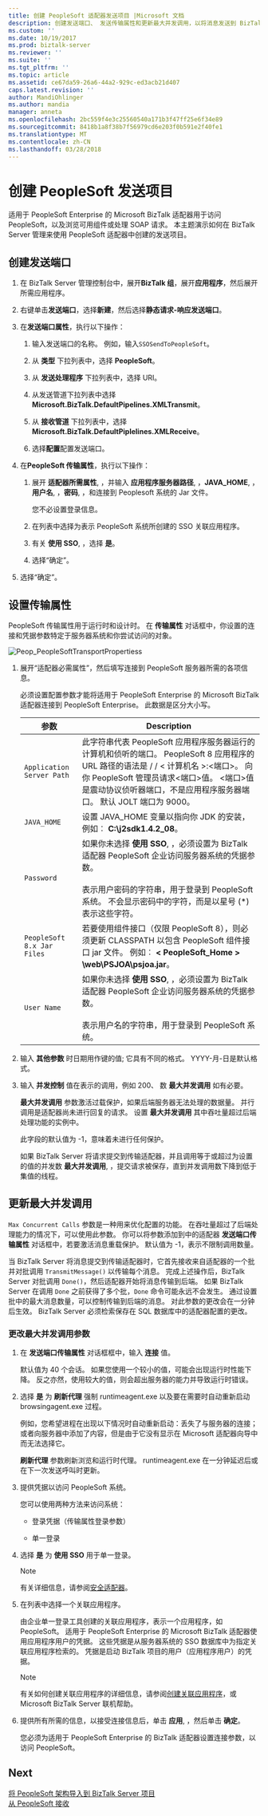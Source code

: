 ```yaml
---
title: 创建 PeopleSoft 适配器发送项目 |Microsoft 文档
description: 创建发送端口、 发送传输属性和更新最大并发调用，以将消息发送到 BizTalk Server 中使用 PeopleSoft Enterprise 适配器 PeopleSoft
ms.custom: ''
ms.date: 10/19/2017
ms.prod: biztalk-server
ms.reviewer: ''
ms.suite: ''
ms.tgt_pltfrm: ''
ms.topic: article
ms.assetid: ce67da59-26a6-44a2-929c-ed3acb21d407
caps.latest.revision: ''
author: MandiOhlinger
ms.author: mandia
manager: anneta
ms.openlocfilehash: 2bc559f4e3c25560540a171b3f47ff25e6f34e89
ms.sourcegitcommit: 8418b1a8f38b7f56979cd6e203f0b591e2f40fe1
ms.translationtype: MT
ms.contentlocale: zh-CN
ms.lasthandoff: 03/28/2018
---
```

# <a name="create-peoplesoft-send-artifacts"></a>创建 PeopleSoft 发送项目
适用于 PeopleSoft Enterprise 的 Microsoft BizTalk 适配器用于访问 PeopleSoft，以及浏览可用组件或处理 SOAP 请求。 本主题演示如何在 BizTalk Server 管理来使用 PeopleSoft 适配器中创建的发送项目。


## <a name="create-the-send-port"></a>创建发送端口

1.  在 BizTalk Server 管理控制台中，展开**BizTalk 组**，展开**应用程序**，然后展开所需应用程序。  
  
2.  右键单击**发送端口**，选择**新建**，然后选择**静态请求-响应发送端口**。  
  
3.  在**发送端口属性**，执行以下操作：  
  
    1.  输入发送端口的名称。 例如，输入`SSOSendToPeopleSoft`。  
  
    2.  从 **类型** 下拉列表中，选择 **PeopleSoft**。  
  
    3.  从 **发送处理程序** 下拉列表中，选择 URI。  
  
    4.  从发送管道下拉列表中选择 **Microsoft.BizTalk.DefaultPipelines.XMLTransmit**。  
  
    5.  从 **接收管道** 下拉列表中，选择 **Microsoft.BizTalk.DefaultPiplelines.XMLReceive**。  
  
    6.  选择**配置**配置发送端口。  
  
4.  在**PeopleSoft 传输属性**，执行以下操作：  
  
    1.  展开 **适配器所需属性**, ，并输入 **应用程序服务器路径**, ，**JAVA_HOME**, ，**用户名**, ，**密码**, ，和连接到 Peoplesoft 系统的 Jar 文件。  
  
         您不必设置登录信息。  
  
    2.  在列表中选择为表示 PeopleSoft 系统所创建的 SSO 关联应用程序。  
  
    3.  有关 **使用 SSO**, ，选择 **是**。  
  
    4.  选择“确定”。  
  
5.  选择“确定”。

## <a name="set-the-transport-properties"></a>设置传输属性
PeopleSoft 传输属性用于运行时和设计时。 在 **传输属性** 对话框中，你设置的连接和凭据参数特定于服务器系统和你尝试访问的对象。  
  
 ![](../core/media/peop-peoplesofttransportpropertiess.gif "Peop_PeopleSoftTransportPropertiess")  
  
1.  展开“适配器必需属性”，然后填写连接到 PeopleSoft 服务器所需的各项信息。  
  
     必须设置配置参数才能将适用于 PeopleSoft Enterprise 的 Microsoft BizTalk 适配器连接到 PeopleSoft Enterprise。 此数据是区分大小写。  
  
    |参数|Description|  
    |---------------|-----------------|  
    |`Application Server Path`|此字符串代表 PeopleSoft 应用程序服务器运行的计算机和侦听的端口。 PeopleSoft 8 应用程序的 URL 路径的语法是 / / < 计算机名 >:\<端口\>。 向你 PeopleSoft 管理员请求\<端口\>值。 \<端口\>值是震动协议侦听器端口，不是应用程序服务器端口。 默认 JOLT 端口为 9000。|  
    |`JAVA_HOME`|设置 JAVA_HOME 变量以指向你 JDK 的安装，例如︰ **C:\j2sdk1.4.2_08**。|  
    |`Password`|如果你未选择 **使用 SSO**, ，必须设置为 BizTalk 适配器 PeopleSoft 企业访问服务器系统的凭据参数。<br /><br /> 表示用户密码的字符串，用于登录到 PeopleSoft 系统。 不会显示密码中的字符，而是以星号 (*) 表示这些字符。|  
    |`PeopleSoft 8.x Jar Files`|若要使用组件接口（仅限 PeopleSoft 8），则必须更新 CLASSPATH 以包含 PeopleSoft 组件接口 jar 文件。 例如︰ **< PeopleSoft_Home > \web\PSJOA\psjoa.jar**。|  
    |`User Name`|如果你未选择 **使用 SSO**, ，必须设置为 BizTalk 适配器 PeopleSoft 企业访问服务器系统的凭据参数。<br /><br /> 表示用户名的字符串，用于登录到 PeopleSoft 系统。|  
  
2.  输入 **其他参数** 时日期用作键的值; 它具有不同的格式。 YYYY-月-日是默认格式。  
  
3.  输入 **并发控制** 值在表示的调用，例如 200、 数 **最大并发调用** 如有必要。  
  
     **最大并发调用** 参数激活过载保护，如果后端服务器无法处理的数据量。 并行调用是适配器尚未进行回复的请求。 设置 **最大并发调用** 其中吞吐量超过后端处理功能的实例中。  
  
     此字段的默认值为 -1，意味着未进行任何保护。  
  
     如果 BizTalk Server 将请求提交到传输适配器，并且调用等于或超过为设置的值的并发数 **最大并发调用**, ，提交请求被保存，直到并发调用数下降到低于集值的线程。  

## <a name="update-max-concurrent-calls"></a>更新最大并发调用

`Max Concurrent Calls` 参数是一种用来优化配置的功能。 在吞吐量超过了后端处理能力的情况下，可以使用此参数。 你可以将参数添加到中的适配器 **发送端口传输属性** 对话框中，若要激活消息重载保护。 默认值为 -1，表示不限制调用数量。  
  
当 BizTalk Server 将消息提交到传输适配器时，它首先接收来自适配器的一个批并对批调用 `TransmitMessage()` 以传输每个消息。 完成上述操作后，BizTalk Server 对批调用 `Done()`，然后适配器开始将消息传输到后端。 如果 BizTalk Server 在调用 `Done` 之前获得了多个批，`Done` 命令可能永远不会发生。 通过设置批中的最大消息数量，可以控制传输到后端的消息。 对此参数的更改会在一分钟后生效。 BizTalk Server 必须检索保存在 SQL 数据库中的适配器配置的更改。  
  
### <a name="change-the-max-concurrent-calls-parameter"></a>更改最大并发调用参数  
  
1.  在 **发送端口传输属性** 对话框框中，输入 **连接** 值。  
  
     默认值为 40 个会话。 如果您使用一个较小的值，可能会出现运行时性能下降。 反之亦然，使用较大的值，则会超出服务器的能力并导致运行时错误。  
  
2.  选择 **是** 为 **刷新代理** 强制 runtimeagent.exe 以及要在需要时自动重新启动 browsingagent.exe 过程。  
  
     例如，您希望进程在出现以下情况时自动重新启动：丢失了与服务器的连接；或者向服务器中添加了内容，但是由于它没有显示在 Microsoft 适配器向导中而无法选择它。  
  
     **刷新代理** 参数刷新浏览和运行时代理。 runtimeagent.exe 在一分钟延迟后或在下一次发送呼叫时更新。  
  
3.  提供凭据以访问 PeopleSoft 系统。  
  
     您可以使用两种方法来访问系统：  
  
    -   登录凭据（传输属性登录参数）  
  
    -   单一登录  
  
4.  选择 **是** 为 **使用 SSO** 用于单一登录。  
  
    > [!NOTE]
    >  有关详细信息，请参阅[安全适配器](../core/security-in-biztalk-adapter-for-peoplesoft-enterprise.md)。 
  
5.  在列表中选择一个关联应用程序。  
  
     由企业单一登录工具创建的关联应用程序，表示一个应用程序，如 PeopleSoft。 适用于 PeopleSoft Enterprise 的 Microsoft BizTalk 适配器使用应用程序用户的凭据。 这些凭据是从服务器系统的 SSO 数据库中为指定关联应用程序检索的。 凭据是启动 BizTalk 项目的用户（应用程序用户）的凭据。  
  
    > [!NOTE]
    >  有关如何创建关联应用程序的详细信息，请参阅[创建关联应用程序](../core/creating-affiliate-applications2.md)，或 Microsoft BizTalk Server 联机帮助。  
  
6.  提供所有所需的信息，以接受连接信息后，单击 **应用**, ，然后单击 **确定**。  
  
     您必须为适用于 PeopleSoft Enterprise 的 BizTalk 适配器设置连接参数，以访问 PeopleSoft。  
  

## <a name="next"></a>Next
  
[将 PeopleSoft 架构导入到 BizTalk Server 项目](../core/importing-peoplesoft-schemas-into-biztalk-server-projects.md)  
[从 PeopleSoft 接收](../core/receiving-from-peoplesoft.md)